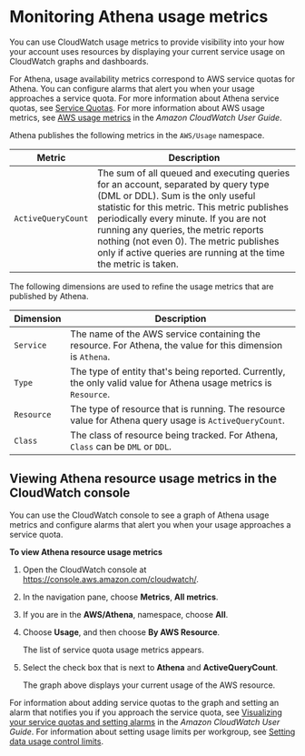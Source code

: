 # Monitoring Athena usage metrics<a name="monitoring-athena-usage-metrics"></a>

You can use CloudWatch usage metrics to provide visibility into your how your account uses resources by displaying your current service usage on CloudWatch graphs and dashboards\.

For Athena, usage availability metrics correspond to AWS service quotas for Athena\. You can configure alarms that alert you when your usage approaches a service quota\. For more information about Athena service quotas, see [Service Quotas](service-limits.md)\. For more information about AWS usage metrics, see [AWS usage metrics](https://docs.aws.amazon.com/AmazonCloudWatch/latest/monitoring/CloudWatch-Service-Quota-Integration.html) in the *Amazon CloudWatch User Guide*\.

Athena publishes the following metrics in the `AWS/Usage` namespace\.


|  Metric  |  Description  | 
| --- | --- | 
|  `ActiveQueryCount`  |  The sum of all queued and executing queries for an account, separated by query type \(DML or DDL\)\. Sum is the only useful statistic for this metric\. This metric publishes periodically every minute\. If you are not running any queries, the metric reports nothing \(not even 0\)\. The metric publishes only if active queries are running at the time the metric is taken\.   | 

The following dimensions are used to refine the usage metrics that are published by Athena\.


|  Dimension  |  Description  | 
| --- | --- | 
|  `Service`  |  The name of the AWS service containing the resource\. For Athena, the value for this dimension is `Athena`\.  | 
|  `Type`  |  The type of entity that's being reported\. Currently, the only valid value for Athena usage metrics is `Resource`\.  | 
|  `Resource`  |  The type of resource that is running\. The resource value for Athena query usage is `ActiveQueryCount`\.  | 
|  `Class`  |  The class of resource being tracked\. For Athena, `Class` can be `DML` or `DDL`\.  | 

## Viewing Athena resource usage metrics in the CloudWatch console<a name="monitoring-athena-usage-metrics-cw-console"></a>

You can use the CloudWatch console to see a graph of Athena usage metrics and configure alarms that alert you when your usage approaches a service quota\.

**To view Athena resource usage metrics**

1. Open the CloudWatch console at [https://console\.aws\.amazon\.com/cloudwatch/](https://console.aws.amazon.com/cloudwatch/)\.

1. In the navigation pane, choose **Metrics**, **All metrics**\.

1. If you are in the **AWS/Athena**, namespace, choose **All**\.

1. Choose **Usage**, and then choose **By AWS Resource**\.

   The list of service quota usage metrics appears\.

1. Select the check box that is next to **Athena** and **ActiveQueryCount**\.

   The graph above displays your current usage of the AWS resource\.

For information about adding service quotas to the graph and setting an alarm that notifies you if you approach the service quota, see [Visualizing your service quotas and setting alarms](https://docs.aws.amazon.com/AmazonCloudWatch/latest/monitoring/CloudWatch-Quotas-Visualize-Alarms.html) in the *Amazon CloudWatch User Guide*\. For information about setting usage limits per workgroup, see [Setting data usage control limits](workgroups-setting-control-limits-cloudwatch.md)\.